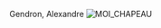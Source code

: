 Gendron, Alexandre
![MOI_CHAPEAU](https://github.com/AlexandreGendronCM/H24_V11_inspirations_GENDRON/assets/143230188/d62c6f60-4481-4b24-bedb-1ea0f16325f8)
